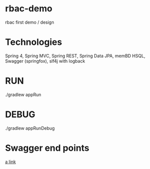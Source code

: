 # rbac-demo
rbac first demo / design

# Technologies
Spring 4, Spring MVC, Spring REST, Spring Data JPA, memBD HSQL, Swagger (springfox), slf4j with logback

# RUN 
./gradlew appRun

# DEBUG 
./gradlew appRunDebug

# Swagger end points
[a link](http://localhost:8080/rest/swagger-ui.html)


